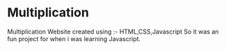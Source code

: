 # Multiplication
Multiplication Website created using :- HTML,CSS,Javascript
So it was an fun project for when i was learning Javascript.

